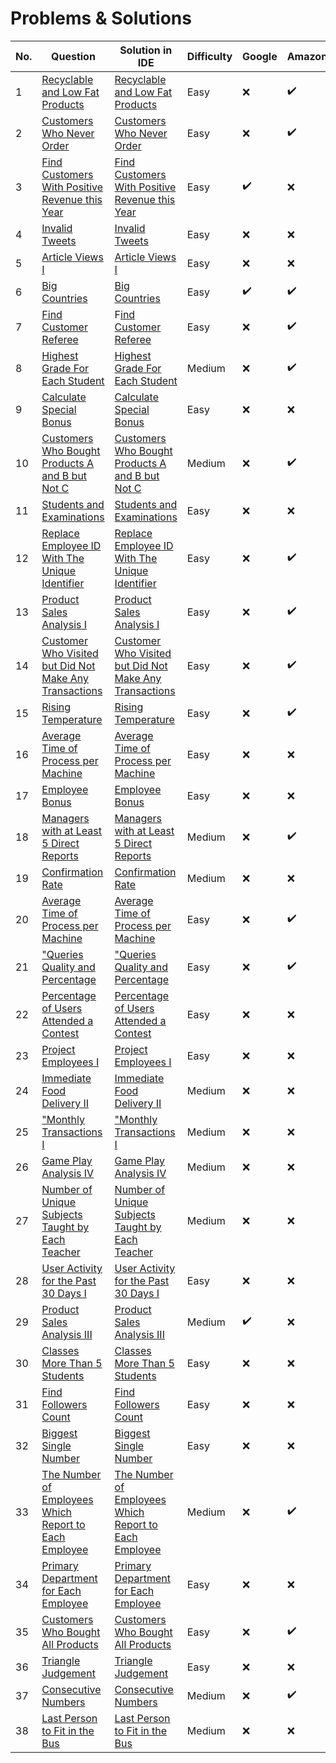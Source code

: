 # Problems & Solutions

|No.| Question | Solution in IDE | Difficulty|Google|Amazon|Apple|Facebook/Meta|Microsoft|Adobe|Airbnb|Bloomberg|DE Shaw|Goldman Sachs|LinkedIn|Netflix|Reddit|Spotify|Tesla|TikTok|Twitter|Uber|Others|
|---|---|---|---|---|---|---|---|---|---|---|---|---|---|---|---|---|---|---|---|---|---|---|
| 1 | [Recyclable and Low Fat Products](https://leetcode.com/problems/recyclable-and-low-fat-products/description/?envType=study-plan-v2&id=top-sql-50) | [Recyclable and Low Fat Products](https://github.com/aurimas13/Solutions-To-Problems/blob/main/LeetCode/SQL%20Solutions/Recyclable%20and%20Low%20Fat%20Products/recyclable.sql) | Easy |:x:|:heavy_check_mark:|:x:|:heavy_check_mark:|:x:|:x:|:x:|:x:|:x:|:x:|:x:|:x:|:x:|:x:|:x:|:x:|:x:|:x:|:heavy_check_mark:|
| 2 | [Customers Who Never Order](https://leetcode.com/problems/customers-who-never-order/description/?envType=study-plan-v2&id=premium-sql-50) | [Customers Who Never Order](https://github.com/aurimas13/Solutions-To-Problems/blob/main/LeetCode/SQL%20Solutions/Customers%20Who%20Never%20Order/customers.sql) | Easy |:x:|:heavy_check_mark:|:heavy_check_mark:|:x:|:x:|:heavy_check_mark:|:x:|:x:|:x:|:x:|:x:|:x:|:x:|:x:|:x:|:x:|:x:|:x:|:heavy_check_mark:|
| 3 | [Find Customers With Positive Revenue this Year](https://leetcode.com/problems/find-customers-with-positive-revenue-this-year/description/) | [Find Customers With Positive Revenue this Year](https://github.com/aurimas13/Solutions-To-Problems/blob/main/LeetCode/SQL%20Solutions/Find%20Customers%20With%20Positive%20Revenue%20this%20Year/find.sql) | Easy | :heavy_check_mark:|:x:|:x:|:x:|:x:|:x:|:x:|:x:|:x:|:x:|:x:|:x:|:x:|:x:|:x:|:x:|:x:|:x:|:heavy_check_mark:|
| 4 | [Invalid Tweets](https://leetcode.com/problems/invalid-tweets/description/?envType=study-plan-v2&id=top-sql-500)| [Invalid Tweets](https://github.com/aurimas13/Solutions-To-Problems/blob/main/LeetCode/SQL%20Solutions/Invalid%20Tweets/invalid.sql) | Easy | :x:|:x:|:x:|:x:|:x:|:x:|:x:|:x:|:x:|:x:|:x:|:x:|:x:|:x:|:x:|:x:|:heavy_check_mark:|:x:|:heavy_check_mark:|
| 5 | [Article Views I](https://leetcode.com/problems/article-views-i/description/?envType=study-plan-v2&id=top-sql-50) | [Article Views I](https://github.com/aurimas13/Solutions-To-Problems/blob/main/LeetCode/SQL%20Solutions/Article%20Views%20I/article.sql) | Easy |:x:|:x:|:x:|:x:|:x:|:x:|:x:|:x:|:x:|:x:|:heavy_check_mark:|:x:|:x:|:x:|:x:|:x:|:x:|:x:|:heavy_check_mark:|
| 6 | [Big Countries](https://leetcode.com/problems/big-countries/description/) | [Big Countries](https://github.com/aurimas13/Solutions-To-Problems/blob/main/LeetCode/SQL%20Solutions/Big%20Countries/big.sql) | Easy |:heavy_check_mark:|:heavy_check_mark:|:heavy_check_mark:|:heavy_check_mark:|:x:|:heavy_check_mark:|:x:|:heavy_check_mark:|:x:|:x:|:x:|:x:|:x:|:x:|:x:|:x:|:x:|:x:|:heavy_check_mark:|
| 7 | [Find Customer Referee](https://leetcode.com/problems/find-customer-referee/description/?envType=study-plan-v2&id=top-sql-50) | F[ind Customer Referee](https://github.com/aurimas13/Solutions-To-Problems/tree/main/LeetCode/SQL%20Solutions/Find%20Customer%20Refereel) | Easy | :x:|:heavy_check_mark:|:x:|:x:|:x:|:heavy_check_mark:|:x:|:x:|:x:|:x:|:x:|:x:|:x:|:x:|:x:|:x:|:x:|:x:|:heavy_check_mark:|
| 8 | [Highest Grade For Each Student](https://leetcode.com/problems/highest-grade-for-each-student/description) | [Highest Grade For Each Student](https://github.com/aurimas13/Solutions-To-Problems/blob/main/LeetCode/SQL%20Solutions/Highest%20Grade%20For%20Each%20Student/highest.sql) | Medium |:x:|:heavy_check_mark:|:x:|:x:|:x:|:x:|:x:|:x:|:x:|:x:|:x:|:x:|:x:|:x:|:x:|:x:|:x:|:x:|:heavy_check_mark:|
| 9| [Calculate Special Bonus](https://leetcode.com/problems/calculate-special-bonus/description) | [Calculate Special Bonus](https://github.com/aurimas13/Solutions-To-Problems/tree/main/LeetCode/SQL%20Solutions/Find%20Customer%20Refereel) | Easy |:x:|:x:|:heavy_check_mark:|:x:|:x:|:x:|:x:|:x:|:x:|:x:|:x:|:x:|:x:|:x:|:x:|:x:|:x:|:x:|:heavy_check_mark:|
| 10 | [Customers Who Bought Products A and B but Not C](https://leetcode.com/problems/customers-who-bought-products-a-and-b-but-not-c/description) | [Customers Who Bought Products A and B but Not C](https://github.com/aurimas13/Solutions-To-Problems/blob/main/LeetCode/SQL%20Solutions/Customers%20Who%20Bought%20Products%20A%20and%20B%20but%20Not%20C/customers.sql) | Medium |:x:|:heavy_check_mark:|:x:|:heavy_check_mark:|:x:|:x:|:x:|:x:|:x:|:x:|:x:|:x:|:x:|:x:|:x:|:x:|:x:|:x:|:heavy_check_mark:|
| 11 | [Students and Examinations](https://leetcode.com/problems/students-and-examinations/description/) | [Students and Examinations](https://github.com/aurimas13/Solutions-To-Problems/blob/main/LeetCode/SQL%20Solutions/Recyclable%20and%20Low%20Fat%20Products/recyclable.sql) | Easy |:x:|:x:|:x:|:x:|:x:|:x:|:x:|:x:|:x:|:x:|:x:|:x:|:x:|:x:|:x:|:x:|:x:|:x:|:heavy_check_mark:|
| 12 | [Replace Employee ID With The Unique Identifier](https://leetcode.com/problems/replace-employee-id-with-the-unique-identifier/?envType=study-plan-v2&envId=top-sql-50) | [Replace Employee ID With The Unique Identifier](https://github.com/aurimas13/Solutions-To-Problems/blob/main/LeetCode/SQL%20Solutions/Replace%20Employee%20ID%20With%20The%20Unique%20Identifier/replace.sql) | Easy |:x:|:heavy_check_mark:|:x:|:x:|:x:|:x:|:x:|:x:|:x:|:x:|:x:|:x:|:x:|:x:|:x:|:x:|:x:|:x:|:heavy_check_mark:|
| 13 | [Product Sales Analysis I](https://leetcode.com/problems/product-sales-analysis-i/?envType=study-plan-v2&envId=top-sql-50) | [Product Sales Analysis I](https://github.com/aurimas13/Solutions-To-Problems/blob/main/LeetCode/SQL%20Solutions/Product%20Sales%20Analysis%20I/product.sql) | Easy |:x:|:heavy_check_mark:|:x:|:x:|:x:|:x:|:x:|:x:|:x:|:x:|:x:|:x:|:x:|:x:|:x:|:x:|:x:|:x:|:x:|:heavy_check_mark:|
| 14 | [Customer Who Visited but Did Not Make Any Transactions](https://leetcode.com/problems/customer-who-visited-but-did-not-make-any-transactions/description/?envType=study-plan-v2&envId=top-sql-50) | [Customer Who Visited but Did Not Make Any Transactions](https://github.com/aurimas13/Solutions-To-Problems/blob/main/LeetCode/SQL%20Solutions/Customer%20Who%20Visited%20but%20Did%20Not%20Make%20Any%20Transactions/customer.sql) | Easy |:x:|:heavy_check_mark:|:heavy_check_mark:|:x:|:x:|:x:|:x:|:x:|:x:|:x:|:x:|:x:|:x:|:x:|:x:|:x:|:x:|:x:|:heavy_check_mark:|
| 15 | [Rising Temperature](https://leetcode.com/problems/rising-temperature/description/) | [Rising Temperature](https://github.com/aurimas13/Solutions-To-Problems/blob/main/LeetCode/SQL%20Solutions/Rising%20Temperature/rising.sql) | Easy |:x:|:heavy_check_mark:|:x:|:x:|:x:|:heavy_check_mark:|:x:|:heavy_check_mark:|:x:|:x:|:x:|:x:|:x:|:x:|:x:|:x:|
| 16 | [Average Time of Process per Machine](https://leetcode.com/problems/average-time-of-process-per-machine/description/) | [Average Time of Process per Machine](https://github.com/aurimas13/Solutions-To-Problems/blob/main/LeetCode/SQL%20Solutions/Average%20Time%20of%20Process%20per%20Machine/average.sql) | Easy |:x:|:x:|:heavy_check_mark:|:heavy_check_mark:|:x:|:heavy_check_mark:|:x:|:x:|:x:|:x:|:x:|:x:|:x:|:x:|:x:|:x:|
| 17 | [Employee Bonus](https://leetcode.com/problems/employee-bonus/description/) | [Employee Bonus](https://github.com/aurimas13/Solutions-To-Problems/blob/main/LeetCode/SQL%20Solutions/Employee%20Bonus/employee.sql) | Easy |:x:|:x:|:x:|:x:|:x:|:x:|:x:|:x:|:x:|:x:|:x:|:x:|:x:|:x:|:x:|:heavy_check_mark:|
| 18 | [Managers with at Least 5 Direct Reports](https://leetcode.com/problems/managers-with-at-least-5-direct-reports/description/?envType=study-plan-v2&envId=top-sql-50) | [Managers with at Least 5 Direct Reports](https://github.com/aurimas13/Solutions-To-Problems/blob/main/LeetCode/SQL%20Solutions/Managers%20with%20at%20Least%205%20Direct%20Reports/managers.sql) | Medium |:x:|:heavy_check_mark:|:x:|:x:|:x:|:x:|:x:|:heavy_check_mark:|:x:|:x:|:x:|:x:|:x:|:x:|:x:|:x:|:x:|:x:|:x:|
| 19 | [Confirmation Rate](https://leetcode.com/problems/confirmation-rate/description/?envType=study-plan-v2&envId=top-sql-50) | [Confirmation Rate](https://github.com/aurimas13/Solutions-To-Problems/blob/main/LeetCode/SQL%20Solutions/Confirmation%20Rate/confirmation.sql) | Medium | :x: | :x: | :x: | :x: | :x: | :x: | :x: | :x: | :x: | :x: | :x: | :x: | :x: | :x: | :x: | :x: | :x: | :x: | :x: |
| 20 | [Average Time of Process per Machine](https://leetcode.com/problems/average-time-of-process-per-machine/description/) | [Average Time of Process per Machine](https://github.com/aurimas13/Solutions-To-Problems/blob/main/LeetCode/SQL%20Solutions/Average%20Time%20of%20Process%20per%20Machine/average.sql) | Easy |:x:|:heavy_check_mark:|:x:|:x:|:x:|:x:|:x:|:x:|:x:|:x:|:x:|:x:|:x:|:x:|:x:|:x:|
| 21 | ["Queries Quality and Percentage](https://leetcode.com/problems/queries-quality-and-percentage/description) | ["Queries Quality and Percentage](https://github.com/aurimas13/Solutions-To-Problems/blob/main/LeetCode/SQL%20Solutions/Queries%20Quality%20and%20Percentage/queries.sql) | Easy |:x:|:heavy_check_mark:|:x:|:x:|:x:|:x:|:x:|:x:|:x:|:x:|:x:|:x:|:x:|:x:|:x:|:x:|
| 22 | [Percentage of Users Attended a Contest](https://leetcode.com/problems/percentage-of-users-attended-a-contest/description) | [Percentage of Users Attended a Contest](https://github.com/aurimas13/Solutions-To-Problems/blob/main/LeetCode/SQL%20Solutions/Percentage%20of%20Users%20Attended%20a%20Contest/percentage.sql) | Easy |:x:|:x:|:x:|:x:|:x:|:x:|:x:|:x:|:x:|:x:|:x:|:x:|:x:|:x:|:x:|:x:|
| 23 | [Project Employees I](https://leetcode.com/problems/project-employees-i/description/) | [Project Employees I](https://github.com/aurimas13/Solutions-To-Problems/blob/main/LeetCode/SQL%20Solutions/Project%20Employees%20I/project.sql) | Easy |:x:|:x:|:x:|:heavy_check_mark:|:x:|:x:|:x:|:x:|:x:|:x:|:x:|:x:|:x:|:x:|:x:|:x:|
| 24 | [Immediate Food Delivery II](https://leetcode.com/problems/immediate-food-delivery-ii/description/?envType=study-plan-v2&envId=top-sql-50) | [Immediate Food Delivery II](https://github.com/aurimas13/Solutions-To-Problems/blob/main/LeetCode/SQL%20Solutions/Immediate%20Food%20Delivery%20II/immediate.sql) | Medium |:x:|:x:|:x:|:x:|:x:|:x:|:x:|:x:|:x:|:x:|:x:|:x:|:x:|:x:|:x:|:heavy_check_mark:|
| 25 | ["Monthly Transactions I](https://leetcode.com/problems/monthly-transactions-i) | ["Monthly Transactions I](https://github.com/aurimas13/Solutions-To-Problems/blob/main/LeetCode/SQL%20Solutions/Monthly%20Transactions%20I/monthly.sql) | Medium |:x:|:x:|:x:|:x:|:x:|:x:|:x:|:x:|:x:|:x:|:x:|:x:|:x:|:x:|:x:|:heavy_check_mark:|
| 26 | [Game Play Analysis IV](https://leetcode.com/problems/game-play-analysis-iv/description/?envType=study-plan-v2&envId=top-sql-50) | [Game Play Analysis IV](https://github.com/aurimas13/Solutions-To-Problems/blob/main/LeetCode/SQL%20Solutions/Game%20Play%20Analysis%20IV/game.sql) | Medium |:x:|:x:|:x:|:x:|:x:|:x:|:x:|:x:|:x:|:x:|:x:|:x:|:x:|:x:|:x:|:heavy_check_mark:|
| 27 | [Number of Unique Subjects Taught by Each Teacher](https://leetcode.com/problems/number-of-unique-subjects-taught-by-each-teacher/description/?envType=study-plan-v2&envId=top-sql-50) | [Number of Unique Subjects Taught by Each Teacher](https://github.com/aurimas13/Solutions-To-Problems/blob/main/LeetCode/SQL%20Solutions/Number%20of%20Unique%20Subjects%20Taught%20by%20Each%20Teacher/number.sql) | Medium |:x:|:x:|:x:|:x:|:x:|:x:|:x:|:x:|:x:|:x:|:x:|:x:|:x:|:x:|:x:|:heavy_check_mark:|
| 28 | [User Activity for the Past 30 Days I](https://leetcode.com/problems/user-activity-for-the-past-30-days-i/description) | [User Activity for the Past 30 Days I](https://github.com/aurimas13/Solutions-To-Problems/blob/main/LeetCode/SQL%20Solutions/User%20Activity%20for%20the%20Past%2030%20Days%20I/activity.sql) | Easy | :x:|:x:|:x:|:heavy_check_mark:|:x:|:x:|:x:|:heavy_check_mark:|:x:|:x:|:x:|:x:|:x:|:x:|:x:|:heavy_check_mark:|
| 29 | [Product Sales Analysis III](https://leetcode.com/problems/product-sales-analysis-iii/description) | [Product Sales Analysis III](https://github.com/aurimas13/Solutions-To-Problems/blob/main/LeetCode/SQL%20Solutions/Product%20Sales%20Analysis%20III/product.sql) | Medium |:heavy_check_mark:|:x:|:x:|:x:|:x:|:x:|:x:|:x:|:x:|:x:|:x:|:x:|:x:|:x:|:x:|:x:|
| 30 | [Classes More Than 5 Students](https://leetcode.com/problems/classes-more-than-5-students/description/) | [Classes More Than 5 Students](https://github.com/aurimas13/Solutions-To-Problems/blob/main/LeetCode/SQL%20Solutions/Classes%20More%20Than%205%20Students/classes.sql) | Easy |:x:|:x:|:heavy_check_mark:|:x:|:x:|:x:|:x:|:x:|:x:|:x:|:x:|:x:|:x:|:x:|:x:|:x:|
| 31 | [Find Followers Count](https://leetcode.com/problems/find-followers-count/description/) | [Find Followers Count](https://github.com/aurimas13/Solutions-To-Problems/blob/main/LeetCode/SQL%20Solutions/Find%20Followers%20Count/find.sql) | Easy |:x:|:x:|:x:|:x:|:x:|:x:|:x:|:x:|:x:|:x:|:x:|:heavy_check_mark:|:x:|:x:|:x:|:x:|
| 32 | [Biggest Single Number](https://leetcode.com/problems/biggest-single-number/description/?envType=study-plan-v2&envId=top-sql-50) | [Biggest Single Number](https://github.com/aurimas13/Solutions-To-Problems/blob/main/LeetCode/SQL%20Solutions/Biggest%20Single%20Number/biggest.sql) | Easy |:x:|:x:|:heavy_check_mark:|:x:|:x:|:x:|:x:|:x:|:x:|:x:|:x:|:x:|:x:|:x:|:x:|:x:|
| 33 | [The Number of Employees Which Report to Each Employee](https://leetcode.com/problems/the-number-of-employees-which-report-to-each-employee/description/) | [The Number of Employees Which Report to Each Employee](https://github.com/aurimas13/Solutions-To-Problems/blob/main/LeetCode/SQL%20Solutions/The%20Number%20of%20Employees%20Which%20Report%20to%20Each%20Employee/number.sql) | Medium |:x:|:heavy_check_mark:|:x:|:x:|:x:|:heavy_check_mark:|:x:|:x:|:x:|:x:|:x:|:x:|:x:|:x:|:x:|:x:|
| 34 | [Primary Department for Each Employee](https://leetcode.com/problems/primary-department-for-each-employee/description/) | [Primary Department for Each Employee](https://github.com/aurimas13/Solutions-To-Problems/blob/main/LeetCode/SQL%20Solutions/Primary%20Department%20for%20Each%20Employee/primary.sql) | Easy |:x:|:x:|:x:|:heavy_check_mark:|:x:|:x:|:x:|:x:|:x:|:x:|:x:|:x:|:x:|:x:|:x:|:x:|
| 35 | [Customers Who Bought All Products](https://leetcode.com/problems/customers-who-bought-all-products/description/) | [Customers Who Bought All Products](https://github.com/aurimas13/Solutions-To-Problems/blob/main/LeetCode/SQL%20Solutions/Customers%20Who%20Bought%20All%20Products/customers.sql) | Easy |:x:|:heavy_check_mark:|:x:|:x:|:x:|:heavy_check_mark:|:x:|:x:|:x:|:x:|:x:|:x:|:x:|:x:|:x:|:x:|
| 36 | [Triangle Judgement](https://leetcode.com/problems/triangle-judgement/description/?envType=study-plan-v2&envId=top-sql-50) | [Triangle Judgement](https://github.com/aurimas13/Solutions-To-Problems/blob/main/LeetCode/SQL%20Solutions/Triangle%20Judgement/triangle.sql) | Easy |:x:|:x:|:x:|:heavy_check_mark:|:x:|:x:|:x:|:x:|:x:|:x:|:x:|:x:|:x:|:x:|:x:|:x:|
| 37 | [Consecutive Numbers](https://leetcode.com/problems/consecutive-numbers/description/?envType=study-plan-v2&envId=top-sql-50) | [Consecutive Numbers](https://github.com/aurimas13/Solutions-To-Problems/blob/main/LeetCode/SQL%20Solutions/Consecutive%20Numbers/consecutive.sql) | Medium |:x:|:heavy_check_mark:|:heavy_check_mark:|:heavy_check_mark:|:x:|:heavy_check_mark:|:x:|:x:|:x:|:x:|:x:|:x:|:x:|:x:|:heavy_check_mark:|:x:|
| 38 | [Last Person to Fit in the Bus](https://leetcode.com/problems/last-person-to-fit-in-the-bus/description/) | [Last Person to Fit in the Bus](https://github.com/aurimas13/Solutions-To-Problems/blob/main/LeetCode/SQL%20Solutions/Last%20Person%20to%20Fit%20in%20the%20Bus/last.sql) | Medium |:x:|:x:|:x:|:x:|:x:|:x:|:x:|:x:|:x:|:x:|:x:|:x:|:x:|:x:|:heavy_check_mark:|:x:|

<!-- |Google|Amazon|Apple|Facebook|Microsoft|Adobe|Airbnb|Bloomberg|DE Shaw|Goldman Sachs|LinkedIn|Netflix|Reddit|Spotify|Tesla|TikTok|Twitter|Uber|Others| -->
<!-- :x:|:x:|:x:|:x:|:x:|:x:|:x:|:x:|:x:|:x:|:x:|:x:|:x:|:x:|:x:|:x:|:x:|:x:|:x:| -->
